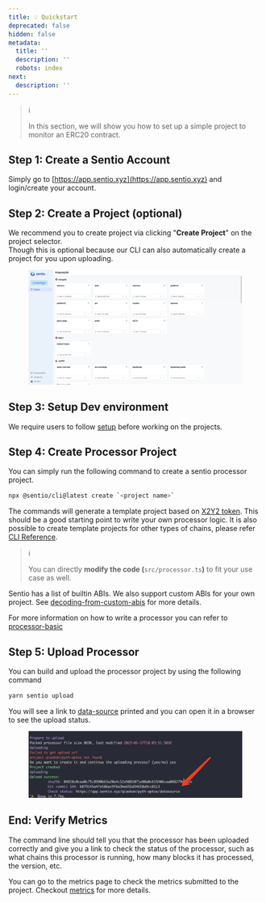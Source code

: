 ```yaml
---
title: 💡 Quickstart
deprecated: false
hidden: false
metadata:
  title: ''
  description: ''
  robots: index
next:
  description: ''
---
```

> ℹ️
>
> In this section, we will show you how to set up a simple project to monitor an ERC20 contract.

## Step 1: Create a Sentio Account

Simply go to [https://app.sentio.xyz](https://app.sentio.xyz) and login/create your account.

## Step 2: Create a Project (optional)

We recommend you to create project via clicking "**Create Project**" on the project selector.\
Though this is optional because our CLI can also automatically create a project for you upon uploading.

<figure>
  <img src="https://raw.githubusercontent.com/sentioxyz/docs/v1.0/.gitbook/assets/createProject.gif" alt="" />

  <figcaption />
</figure>

## Step 3: Setup Dev environment

We require users to follow [setup](setup "mention") before working on the projects.

## Step 4: Create Processor Project

You can simply run the following command to create a sentio processor project.

```bash
npx @sentio/cli@latest create `<project name>`
```

The commands will generate a template project based on [X2Y2 token](https://github.com/X2Y2-io/x2y2-sdk). This should be a good starting point to write your own processor logic. It is also possible to create template projects for other types of chains, please refer [CLI Reference](cli-reference#sentio-create).

> ℹ️
>
> You can directly **modify the code (**`src/processor.ts`**)** to fit your use case as well.

Sentio has a list of builtin ABIs. We also support custom ABIs for your own project. See [decoding-from-custom-abis](decoding-from-custom-abis "mention") for more details.

For more information on how to write a processor you can refer to [processor-basic](processor-basic "mention")

## Step 5: Upload Processor

You can build and upload the processor project by using the following command

```bash
yarn sentio upload
```

You will see a link to [data-source](data-source "mention") printed and you can open it in a browser to see the upload status.

<figure>
  <img src="https://raw.githubusercontent.com/sentioxyz/docs/v1.0/.gitbook/assets/image (4) (3) (1).png" alt="" />

  <figcaption />
</figure>

## End: Verify Metrics

The command line should tell you that the processor has been uploaded correctly and give you a link to check the status of the processor, such as what chains this processor is running, how many blocks it has processed, the version, etc.

You can go to the metrics page to check the metrics submitted to the project. Checkout [metrics](metrics "mention") for more details.